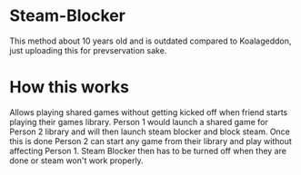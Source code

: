 # Steam-Blocker
This method about 10 years old and is outdated compared to Koalageddon, just uploading this for prevservation sake.

# How this works
Allows playing shared games without getting kicked off when friend starts playing their games library. Person 1 would launch a shared game for Person 2 library and will then launch steam blocker and block steam. Once this is done Person 2 can start any game from their library and play without affecting Person 1. Steam Blocker then has to be turned off when they are done or steam won't work properly.
